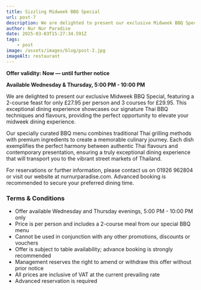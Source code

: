 ```yaml
---
title: Sizzling Midweek BBQ Special
url: post-7
description: We are delighted to present our exclusive Midweek BBQ Special, featuring a 2-course feast for only £27.95 per person and 3 courses for £29.95.
author: Nur Nur Paradise
date: 2025-03-03T15:27:34.591Z
tags:
    - post
image: /assets/images/blog/post-2.jpg
imageAlt: restaurant
---
```


**Offer validity: Now — until further notice**

**Available Wednesday & Thursday, 5:00 PM - 10:00 PM**

We are delighted to present our exclusive Midweek BBQ Special, featuring a 2-course feast for only £27.95 per person and 3 courses for £29.95. This exceptional dining experience showcases our signature Thai BBQ techniques and flavours, providing the perfect opportunity to elevate your midweek dining experience.

Our specially curated BBQ menu combines traditional Thai grilling methods with premium ingredients to create a memorable culinary journey. Each dish exemplifies the perfect harmony between authentic Thai flavours and contemporary presentation, ensuring a truly exceptional dining experience that will transport you to the vibrant street markets of Thailand.

For reservations or further information, please contact us on 01926 962804 or visit our website at nurnurparadise.com. Advanced booking is recommended to secure your preferred dining time.

### Terms & Conditions

- Offer available Wednesday and Thursday evenings, 5:00 PM - 10:00 PM only
- Price is per person and includes a 2-course meal from our special BBQ menu
- Cannot be used in conjunction with any other promotions, discounts or vouchers
- Offer is subject to table availability; advance booking is strongly recommended
- Management reserves the right to amend or withdraw this offer without prior notice
- All prices are inclusive of VAT at the current prevailing rate
- Advanced reservation is required

